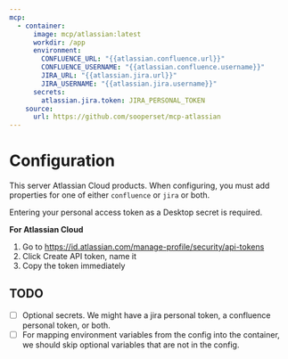 ```yaml
---
mcp:
  - container:
      image: mcp/atlassian:latest
      workdir: /app
      environment:
        CONFLUENCE_URL: "{{atlassian.confluence.url}}"
        CONFLUENCE_USERNAME: "{{atlassian.confluence.username}}"
        JIRA_URL: "{{atlassian.jira.url}}"
        JIRA_USERNAME: "{{atlassian.jira.username}}"
      secrets:
        atlassian.jira.token: JIRA_PERSONAL_TOKEN
    source:
      url: https://github.com/sooperset/mcp-atlassian
---
```


# Configuration

This server Atlassian Cloud products. When configuring, you must add properties for one of
either `confluence` or `jira` or both.

Entering your personal access token as a Desktop secret is required.  

**For Atlassian Cloud**

1. Go to https://id.atlassian.com/manage-profile/security/api-tokens
2. Click Create API token, name it
3. Copy the token immediately

## TODO

- [ ] Optional secrets.  We might have a jira personal token, a confluence personal token, or both.
- [ ] For mapping environment variables from the config into the container, we should skip 
      optional variables that are not in the config.
